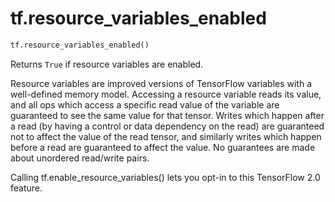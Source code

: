 <div itemscope itemtype="http://developers.google.com/ReferenceObject">
<meta itemprop="name" content="tf.resource_variables_enabled" />
<meta itemprop="path" content="Stable" />
</div>

# tf.resource_variables_enabled

``` python
tf.resource_variables_enabled()
```

Returns `True` if resource variables are enabled.

Resource variables are improved versions of TensorFlow variables with a
well-defined memory model. Accessing a resource variable reads its value, and
all ops which access a specific read value of the variable are guaranteed to
see the same value for that tensor. Writes which happen after a read (by
having a control or data dependency on the read) are guaranteed not to affect
the value of the read tensor, and similarly writes which happen before a read
are guaranteed to affect the value. No guarantees are made about unordered
read/write pairs.

Calling tf.enable_resource_variables() lets you opt-in to this TensorFlow 2.0
feature.
